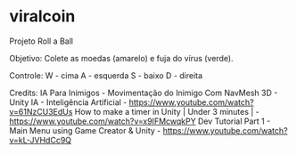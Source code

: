 # viralcoin
Projeto Roll a Ball

Objetivo: Colete as moedas (amarelo) e fuja do vírus (verde).

Controle:
W - cima
A - esquerda
S - baixo
D - direita

Credits:
IA Para Inimigos - Movimentação do Inimigo Com NavMesh 3D - Unity IA - Inteligência Artificial - https://www.youtube.com/watch?v=61NzCU3EdUs
How to make a timer in Unity | Under 3 minutes | - https://www.youtube.com/watch?v=x9IFMcwqkPY
Dev Tutorial Part 1 - Main Menu using Game Creator & Unity - https://www.youtube.com/watch?v=kL-JVHdCc9Q